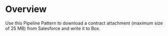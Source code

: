 # Overview

Use this Pipeline Pattern to download a contract attachment (maximum size of 25 MB) from Salesforce and write it to Box.
